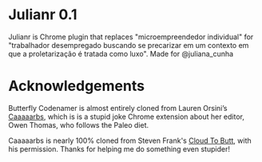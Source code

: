Julianr 0.1
===================

Julianr is Chrome plugin that replaces "microempreendedor individual" for "trabalhador desempregado buscando se precarizar em um contexto em que a proletarização é tratada como luxo". Made for @juliana_cunha


Acknowledgements
================
Butterfly Codenamer is almost entirely cloned from Lauren Orsini’s <a href="https://github.com/laurenorsini/caaaaarbs">Caaaaarbs</a>, which is is a stupid joke Chrome extension about her editor, Owen Thomas, who follows the Paleo diet. 

Caaaaarbs is nearly 100% cloned from Steven Frank's <a href="https://github.com/panicsteve/cloud-to-butt">Cloud To Butt</a>, with his permission. Thanks for helping me do something even stupider! 
